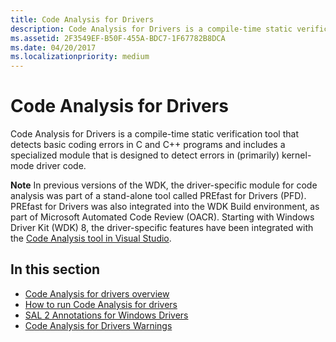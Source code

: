 ```yaml
---
title: Code Analysis for Drivers
description: Code Analysis for Drivers is a compile-time static verification tool that detects basic coding errors in C and C++ programs.
ms.assetid: 2F3549EF-B50F-455A-BDC7-1F67782B8DCA
ms.date: 04/20/2017
ms.localizationpriority: medium
---
```


# Code Analysis for Drivers


Code Analysis for Drivers is a compile-time static verification tool that detects basic coding errors in C and C++ programs and includes a specialized module that is designed to detect errors in (primarily) kernel-mode driver code.

**Note**  In previous versions of the WDK, the driver-specific module for code analysis was part of a stand-alone tool called PREfast for Drivers (PFD). PREfast for Drivers was also integrated into the WDK Build environment, as part of Microsoft Automated Code Review (OACR). Starting with Windows Driver Kit (WDK) 8, the driver-specific features have been integrated with the [Code Analysis tool in Visual Studio](http://go.microsoft.com/fwlink/p/?linkid=226836).

 

## <span id="in_this_section"></span>In this section


-   [Code Analysis for drivers overview](code-analysis-for-drivers-overview.md)
-   [How to run Code Analysis for drivers](how-to-run-code-analysis-for-drivers.md)
-   [SAL 2 Annotations for Windows Drivers](sal-2-annotations-for-windows-drivers.md)
-   [Code Analysis for Drivers Warnings](prefast-for-drivers-warnings.md)

 

 






